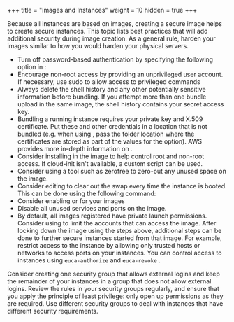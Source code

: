 +++
title = "Images and Instances"
weight = 10
hidden = true
+++

Because all instances are based on images, creating a secure image helps to create secure instances. This topic lists best practices that will add additional security during image creation. As a general rule, harden your images similar to how you would harden your physical servers.

* Turn off password-based authentication by specifying the following option in : 
* Encourage non-root access by providing an unprivileged user account. If necessary, use sudo to allow access to privileged commands 
* Always delete the shell history and any other potentially sensitive information before bundling. If you attempt more than one bundle upload in the same image, the shell history contains your secret access key. 
* Bundling a running instance requires your private key and X.509 certificate. Put these and other credentials in a location that is not bundled (e.g. when using , pass the folder location where the certificates are stored as part of the values for the option). AWS provides more in-depth information on . 
* Consider installing in the image to help control root and non-root access. If cloud-init isn't available, a custom script can be used. 
* Consider using a tool such as zerofree to zero-out any unused space on the image. 
* Consider editing to clear out the swap every time the instance is booted. This can be done using the following command: 
* Consider enabling or for your images 
* Disable all unused services and ports on the image. 
* By default, all images registered have private launch permissions. Consider using to limit the accounts that can access the image. 
After locking down the image using the steps above, additional steps can be done to further secure instances started from that image. For example, restrict access to the instance by allowing only trusted hosts or networks to access ports on your instances. You can control access to instances using `euca-authorize` and `euca-revoke` . 

Consider creating one security group that allows external logins and keep the remainder of your instances in a group that does not allow external logins. Review the rules in your security groups regularly, and ensure that you apply the principle of least privilege: only open up permissions as they are required. Use different security groups to deal with instances that have different security requirements. 

